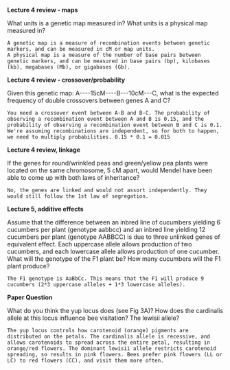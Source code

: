 **Lecture 4 review - maps**

What units is a genetic map measured in? What units is a physical map measured in?

	A genetic map is a measure of recombination events between genetic markers, and can be measured in cM or map units.
	A physical map is a measure of the number of base pairs between genetic markers, and can be measured in base pairs (bp), kilobases (kb), megabases (Mb), or gigabases (Gb).


**Lecture 4 review - crossover/probability**

Given this genetic map:  A----15cM----B---10cM---C, what is the expected frequency of double crossovers between genes A and C?

	You need a crossover event between A-B and B-C. The probability of observing a recombination event between A and B is 0.15, and the probability of observing a recombination event between B and C is 0.1. We're assuming recombinations are independent, so for both to happen, we need to multiply probabilities. 0.15 * 0.1 = 0.015

**Lecture 4 review, linkage**

If the genes for round/wrinkled peas and green/yellow pea plants were located on the same chromosome, 5 cM apart, would Mendel have been able to come up with both laws of inheritance?

	No, the genes are linked and would not assort independently. They would still follow the 1st law of segregation.

**Lecture 5, additive effects**

Assume that the difference between an inbred line of cucumbers yielding 6 cucumbers per plant (genotype aabbcc) and an inbred line yielding 12 cucumbers per plant (genotype AABBCC) is due to three unlinked genes of equivalent effect. Each uppercase allele allows production of two cucumbers, and each lowercase allele allows production of one cucumber. What will the genotype of the F1 plant be? How many cucumbers will the F1 plant produce?

	The F1 genotype is AaBbCc. This means that the F1 will produce 9 cucumbers (2*3 uppercase alleles + 1*3 lowercase alleles).

**Paper Question**

What do you think the yup locus does (see Fig 3A)? How does the cardinalis allele at this locus influence bee visitation? The lewisii allele?

	The yup locus controls how carotenoid (orange) pigments are distributed on the petals. The cardinalis allele is recessive, and allows carotenoids to spread across the entire petal, resulting in orange/red flowers. The dominant lewisii allele restricts carotenoid spreading, so results in pink flowers. Bees prefer pink flowers (LL or LC) to red flowers (CC), and visit them more often.